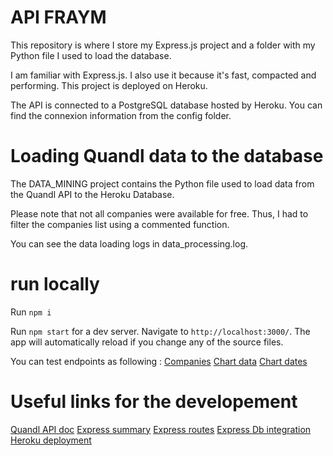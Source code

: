 # API FRAYM 

This repository is where I store my Express.js project and a folder with my Python file I used to load the database.

I am familiar with Express.js. I also use it because it's fast, compacted and performing. This project is deployed on Heroku.

The API is connected to a PostgreSQL database hosted by Heroku. You can find the connexion information from the config folder.

# Loading Quandl data to the database

The DATA_MINING project contains the Python file used to load data from the Quandl API to the Heroku Database. 

Please note that not all companies were available for free. Thus, I had to filter the companies list using a commented function. 

You can see the data loading logs in data_processing.log.


# run locally 


Run `npm i`

Run `npm start` for a dev server. Navigate to `http://localhost:3000/`. The app will automatically reload if you change any of the source files.

You can test endpoints as following : 
    [Companies](http://localhost:3000/companies)
    [Chart data](http://localhost:3000/chart/AAPL)
    [Chart dates](http://localhost:3000/chart/AAPL/dates)

# Useful links for the developement 


[Quandl API doc](https://www.quandl.com/data/EOD-End-of-Day-US-Stock-Prices/documentation)
[Express summary](https://www.smashingmagazine.com/2020/04/express-api-backend-project-postgresql)
[Express routes](https://xpertphp.com/node-js-routes-in-separate-file-using-express/)
[Express Db integration](https://expressjs.com/en/guide/database-integration.html#postgresql)
[Heroku deployment](https://dzone.com/articles/deploy-your-node-express-app-on-heroku-in-8-easy-s)




